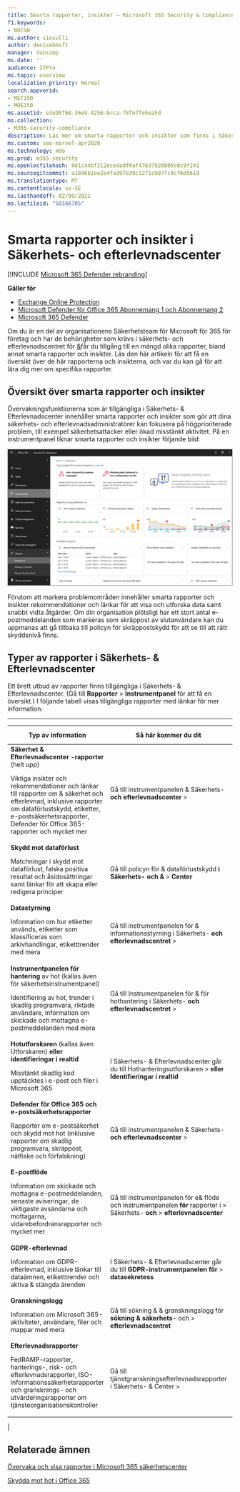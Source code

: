 ```yaml
---
title: Smarta rapporter, insikter – Microsoft 365 Security & Compliance Center
f1.keywords:
- NOCSH
ms.author: siosulli
author: denisebmsft
manager: dansimp
ms.date: ''
audience: ITPro
ms.topic: overview
localization_priority: Normal
search.appverid:
- MET150
- MOE150
ms.assetid: e3e95f68-36e9-4256-bcca-78fe7fe5ea5d
ms.collection:
- M365-security-compliance
description: Läs mer om smarta rapporter och insikter som finns i Säkerhets- & Efterlevnadscenter, och hur du använder dem för att visa och utforska data och vidta snabba åtgärder.
ms.custom: seo-marvel-apr2020
ms.technology: mdo
ms.prod: m365-security
ms.openlocfilehash: 0d1c44bf212ecedadf0af47637920805c0c9f241
ms.sourcegitcommit: a1846b1ee2e4fa397e39c1271c997fc4cf6d5619
ms.translationtype: MT
ms.contentlocale: sv-SE
ms.lasthandoff: 02/09/2021
ms.locfileid: "50166705"
---
```

# <a name="smart-reports-and-insights-in-the-security--compliance-center"></a>Smarta rapporter och insikter i Säkerhets- och efterlevnadscenter

[!INCLUDE [Microsoft 365 Defender rebranding](../includes/microsoft-defender-for-office.md)]

**Gäller för**
- [Exchange Online Protection](https://go.microsoft.com/fwlink/?linkid=2148611)
- [Microsoft Defender för Office 365 Abonnemang 1 och Abonnemang 2](https://go.microsoft.com/fwlink/?linkid=2148715)
- [Microsoft 365 Defender](https://go.microsoft.com/fwlink/?linkid=2118804)

Om du är en del av organisationens Säkerhetsteam för Microsoft för 365 för företag och har de behörigheter som krävs i säkerhets- och efterlevnadscentret för [&](permissions-in-the-security-and-compliance-center.md)får du tillgång till en mängd olika rapporter, bland annat smarta rapporter och insikter. Läs den här artikeln för att få en översikt över de här rapporterna och insikterna, och var du kan gå för att lära dig mer om specifika rapporter.

## <a name="smart-reports-and-insights-overview"></a>Översikt över smarta rapporter och insikter

Övervakningsfunktionerna som är tillgängliga i Säkerhets- & Efterlevnadscenter innehåller smarta rapporter och insikter som gör att dina säkerhets- och efterlevnadsadministratörer kan fokusera på högprioriterade problem, till exempel säkerhetsattacker eller ökad misstänkt aktivitet. På en instrumentpanel liknar smarta rapporter och insikter följande bild:

![Instrumentpanelen Rapporter i Säkerhets- & Efterlevnadscenter](../../media/2a668c3d-3fa3-4e37-8149-46989b33ae8c.png)

Förutom att markera problemområden innehåller smarta rapporter och insikter rekommendationer och länkar för att visa och utforska data samt snabbt vidta åtgärder. Om din organisation plötsligt har ett stort antal e-postmeddelanden som markeras som skräppost av slutanvändare kan du uppmanas att gå tillbaka till policyn för skräppostskydd för att se till att rätt skyddsnivå finns.

## <a name="types-of-reports-in-the-security--compliance-center"></a>Typer av rapporter i Säkerhets- & Efterlevnadscenter

Ett brett utbud av rapporter finns tillgängliga i Säkerhets- & Efterlevnadscenter. (Gå till **Rapporter** \> **Instrumentpanel** för att få en översikt.) I följande tabell visas tillgängliga rapporter med länkar för mer information:

****

|Typ av information|Så här kommer du dit|Här finns mer information|
|---|---|---|
|**Säkerhet & Efterlevnadscenter -rapporter** (helt upp) <p> Viktiga insikter och rekommendationer och länkar till rapporter om & säkerhet och efterlevnad, inklusive rapporter om dataförlustskydd, etiketter, e-postsäkerhetsrapporter, Defender för Office 365-rapporter och mycket mer|Gå till instrumentpanelen & Säkerhets- **och efterlevnadscenter** \> |[Övervaka och visa rapporter i Microsoft 365 säkerhetscenter](../mtp/monitoring-and-reporting.md)|
|**Skydd mot dataförlust** <p> Matchningar i skydd mot dataförlust, falska positiva resultat och åsidosättningar samt länkar för att skapa eller redigera principer|Gå till policyn för & dataförlustskydd **i Säkerhets- och &** \> **Center**|[Visa rapporter för dataförlustskydd](../../compliance/view-the-dlp-reports.md)|
|**Datastyrning** <p> Information om hur etiketter används, etiketter som klassificeras som arkivhandlingar, etiketttrender med mera|Gå till instrumentpanelen för & informationsstyrning i Säkerhets- **och efterlevnadscentret** \> |[Visa datastyrningsrapporter](../../compliance/view-the-data-governance-reports.md)|
|**Instrumentpanelen för hantering** av hot (kallas även för säkerhetsinstrumentpanel) <p> Identifiering av hot, trender i skadlig programvara, riktade användare, information om skickade och mottagna e-postmeddelanden med mera|Gå till Instrumentpanelen för & för hothantering i Säkerhets- **och efterlevnadscentret** \> |[Visa rapporter för Defender för Office 365](view-reports-for-atp.md)|
|**Hotutforskaren** (kallas även Utforskaren) **eller identifieringar i realtid** <p> Misstänkt skadlig kod upptäcktes i e-post och filer i Microsoft 365|I Säkerhets- & Efterlevnadscenter går  du till Hothanteringsutforskaren \>  **eller Identifieringar i realtid**<br> |[Hotutforskaren (eller realtidsidentifieringar)](threat-explorer.md)|
|**Defender för Office 365 och e-postsäkerhetsrapporter** <p> Rapporter om e-postsäkerhet och skydd mot hot (inklusive rapporter om skadlig programvara, skräppost, nätfiske och förfalskning)|Gå till instrumentpanelen & Säkerhets- **och efterlevnadscenter** \> |[Visa rapporter för Defender för Office 365](view-reports-for-atp.md) <p> [Visa e-postsäkerhetsrapporter i Säkerhets- & Efterlevnadscenter](view-email-security-reports.md)|
|**E-postflöde** <p> Information om skickade och mottagna e-postmeddelanden, senaste aviseringar, de viktigaste avsändarna och mottagarna, vidarebefordransrapporter och mycket mer|Gå till instrumentpanelen för e& flöde och instrumentpanelen **för** rapporter i \>  Säkerhets- **och** \> **efterlevnadscenter**|[Insikter i e-postflöde i Säkerhets- & Efterlevnadscenter](mail-flow-insights-v2.md) <p> [Visa e-postflödesrapporter i Säkerhets- & Efterlevnadscenter](view-mail-flow-reports.md)|
|**GDPR-efterlevnad** <p> Information om GDPR-efterlevnad, inklusive länkar till dataämnen, etiketttrender och aktiva & stängda ärenden|I Säkerhets- & Efterlevnadscenter går du till **GDPR-instrumentpanelen för** \> **datasekretess**|[Informationsskydd för Office 365 för GDPR](https://docs.microsoft.com/microsoft-365/compliance/office-365-information-protection-for-gdpr)|
|**Granskningslogg** <p> Information om Microsoft 365-aktiviteter, användare, filer och mappar med mera|Gå till sökning & & granskningslogg för **sökning & säkerhets-** och \> **efterlevnadscentret**|[Söka i granskningsloggen i Säkerhets- & Efterlevnadscenter](../../compliance/search-the-audit-log-in-security-and-compliance.md)|
|**Efterlevnadsrapporter** <p> FedRAMP-rapporter, hanterings-, risk- och efterlevnadsrapporter, ISO-informationssäkerhetsrapporter och gransknings- och utvärderingsrapporter om tjänsteorganisationskontroller|Gå till tjänstgranskningsefterlevnadsrapporter i  Säkerhets- & Center \> |[Planera för & i Office 365](../../compliance/plan-for-security-and-compliance.md)|
|

## <a name="related-topics"></a>Relaterade ämnen

[Övervaka och visa rapporter i Microsoft 365 säkerhetscenter](../mtp/monitoring-and-reporting.md)

[Skydda mot hot i Office 365](protect-against-threats.md)
